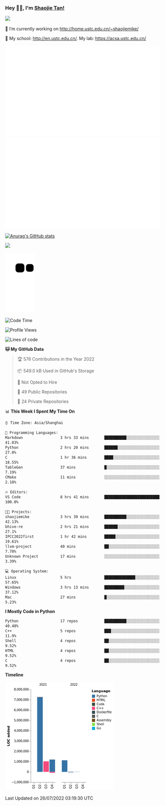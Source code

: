 

<!--
**Kirrito-k423/Kirrito-k423** is a ✨ _special_ ✨ repository because its `README.md` (this file) appears on your GitHub profile.

Here are some ideas to get you started:

- 🔭 I’m currently working on ...
- 🌱 I’m currently learning ...
- 👯 I’m looking to collaborate on ...
- 🤔 I’m looking for help with ...
- 💬 Ask me about ...
- 📫 How to reach me: ...
- 😄 Pronouns: ...
- ⚡ Fun fact: ...
-->
### Hey 👋🏽, I'm [Shaojie Tan!](http://home.ustc.edu.cn/~shaojiemike/about)

![](https://visitor-badge.glitch.me/badge?page_id=Kirrito-k423.Kirrito-k423)

🔭 I’m currently working on http://home.ustc.edu.cn/~shaojiemike/

👯 My school: http://en.ustc.edu.cn/. My lab: https://acsa.ustc.edu.cn/

![](https://github.com/Kirrito-k423/github-stats/blob/master/generated/overview.svg)
![](https://github.com/Kirrito-k423/github-stats/blob/master/generated/languages.svg)

[![Anurag's GitHub stats](https://github-readme-stats.vercel.app/api?username=Kirrito-k423&theme=flag-india&show_icons=true&hide=stars,prs,issues,contribs)](https://github.com/anuraghazra/github-readme-stats)

![](https://github-profile-summary-cards.vercel.app/api/cards/profile-details?username=Kirrito-k423&theme=vue)

![snake gif](https://github.com/Kirrito-k423/Kirrito-k423/blob/output/github-contribution-grid-snake.svg)

<!--START_SECTION:waka-->
![Code Time](http://img.shields.io/badge/Code%20Time-0%20secs-blue)

![Profile Views](http://img.shields.io/badge/Profile%20Views-1-blue)

![Lines of code](https://img.shields.io/badge/From%20Hello%20World%20I%27ve%20Written-10%20Million%20lines%20of%20code-blue)

**🐱 My GitHub Data** 

> 🏆 576 Contributions in the Year 2022
 > 
> 📦 549.0 kB Used in GitHub's Storage 
 > 
> 🚫 Not Opted to Hire
 > 
> 📜 49 Public Repositories 
 > 
> 🔑 24 Private Repositories  
 > 
📊 **This Week I Spent My Time On** 

```text
⌚︎ Time Zone: Asia/Shanghai

💬 Programming Languages: 
Markdown                 3 hrs 33 mins       ██████████░░░░░░░░░░░░░░░   41.03% 
Python                   2 hrs 20 mins       ██████░░░░░░░░░░░░░░░░░░░   27.0% 
C                        1 hr 36 mins        ████░░░░░░░░░░░░░░░░░░░░░   18.55% 
TableGen                 37 mins             █░░░░░░░░░░░░░░░░░░░░░░░░   7.19% 
CMake                    11 mins             ░░░░░░░░░░░░░░░░░░░░░░░░░   2.18%

🔥 Editors: 
VS Code                  8 hrs 41 mins       █████████████████████████   100.0%

🐱‍💻 Projects: 
shaojiemike              3 hrs 39 mins       ██████████░░░░░░░░░░░░░░░   42.13% 
bhive-re                 2 hrs 21 mins       ██████░░░░░░░░░░░░░░░░░░░   27.1% 
IPCC2022first            1 hr 42 mins        █████░░░░░░░░░░░░░░░░░░░░   19.61% 
llvm-project             40 mins             ██░░░░░░░░░░░░░░░░░░░░░░░   7.78% 
Unknown Project          17 mins             ░░░░░░░░░░░░░░░░░░░░░░░░░   3.39%

💻 Operating System: 
Linux                    5 hrs               ██████████████░░░░░░░░░░░   57.65% 
Windows                  3 hrs 13 mins       █████████░░░░░░░░░░░░░░░░   37.12% 
Mac                      27 mins             █░░░░░░░░░░░░░░░░░░░░░░░░   5.23%

```

**I Mostly Code in Python** 

```text
Python                   17 repos            ██████████░░░░░░░░░░░░░░░   40.48% 
C++                      5 repos             ███░░░░░░░░░░░░░░░░░░░░░░   11.9% 
Shell                    4 repos             ██░░░░░░░░░░░░░░░░░░░░░░░   9.52% 
HTML                     4 repos             ██░░░░░░░░░░░░░░░░░░░░░░░   9.52% 
C                        4 repos             ██░░░░░░░░░░░░░░░░░░░░░░░   9.52%

```


**Timeline**

![Chart not found](https://raw.githubusercontent.com/Kirrito-k423/Kirrito-k423/main/charts/bar_graph.png) 


 Last Updated on 26/07/2022 03:19:30 UTC
<!--END_SECTION:waka-->


